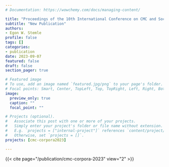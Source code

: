 ```yaml
---
# Documentation: https://wowchemy.com/docs/managing-content/

title: "Proceedings of the 10th International Conference on CMC and Social Media Corpora for the Humanities 2023 (CMC-2023)"
subtitle: "New Publication"
authors:
- Egon W. Stemle
profile: false
tags: []
categories:
- publication
date: 2023-09-07
featured: false
draft: false
section_pager: true

# Featured image
# To use, add an image named `featured.jpg/png` to your page's folder.
# Focal points: Smart, Center, TopLeft, Top, TopRight, Left, Right, BottomLeft, Bottom, BottomRight.
image:
  preview_only: true
  caption: ""
  focal_point: ""

# Projects (optional).
#   Associate this post with one or more of your projects.
#   Simply enter your project's folder or file name without extension.
#   E.g. `projects = ["internal-project"]` references `content/project/deep-learning/index.md`.
#   Otherwise, set `projects = []`.
projects: [cmc-corpora2023]

---
```


{{< cite page="/publication/cmc-corpora-2023" view="2" >}}
